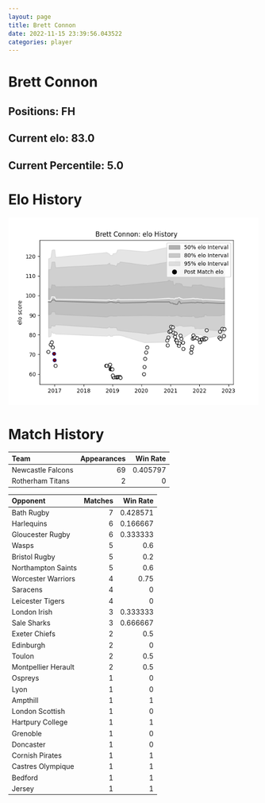 ```yaml
---  
layout: page  
title: Brett Connon  
date: 2022-11-15 23:39:56.043522  
categories: player  
---
```

# Brett Connon

## Positions: FH

## Current elo: 83.0

## Current Percentile: 5.0

# Elo History


![elo history](history_BrettConnon.png)
# Match History


| Team              |   Appearances |   Win Rate |
|:------------------|--------------:|-----------:|
| Newcastle Falcons |            69 |   0.405797 |
| Rotherham Titans  |             2 |   0        |

| Opponent            |   Matches |   Win Rate |
|:--------------------|----------:|-----------:|
| Bath Rugby          |         7 |   0.428571 |
| Harlequins          |         6 |   0.166667 |
| Gloucester Rugby    |         6 |   0.333333 |
| Wasps               |         5 |   0.6      |
| Bristol Rugby       |         5 |   0.2      |
| Northampton Saints  |         5 |   0.6      |
| Worcester Warriors  |         4 |   0.75     |
| Saracens            |         4 |   0        |
| Leicester Tigers    |         4 |   0        |
| London Irish        |         3 |   0.333333 |
| Sale Sharks         |         3 |   0.666667 |
| Exeter Chiefs       |         2 |   0.5      |
| Edinburgh           |         2 |   0        |
| Toulon              |         2 |   0.5      |
| Montpellier Herault |         2 |   0.5      |
| Ospreys             |         1 |   0        |
| Lyon                |         1 |   0        |
| Ampthill            |         1 |   1        |
| London Scottish     |         1 |   0        |
| Hartpury College    |         1 |   1        |
| Grenoble            |         1 |   0        |
| Doncaster           |         1 |   0        |
| Cornish Pirates     |         1 |   1        |
| Castres Olympique   |         1 |   1        |
| Bedford             |         1 |   1        |
| Jersey              |         1 |   1        |